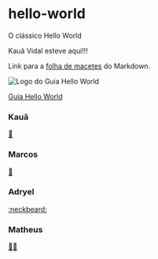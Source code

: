 # hello-world
O clássico Hello World

Kauã Vidal esteve aqui!!!

Link para a [folha de macetes](https://github.com/adam-p/markdown-here/wiki/Markdown-Cheatsheet) do Markdown.


![Logo do Guia Hello World](https://github.com/tarcnux/hello-world/blob/Edi%C3%A7%C3%B5es-no-Readme/Hello%20World%20Guide.PNG "Guia Hello World")

[Guia Hello World](https://guides.github.com/activities/hello-world/)

### Kauã
[:mount_fuji:](https://gist.github.com/rxaviers/7360908)

### Marcos
[:dragon_face:](https://gist.github.com/rxaviers/7360908)

### Adryel
[:neckbeard:](https://github.com/adryel97)

### Matheus
[:guardsman:](https://gist.github.com/rxaviers/7360908)

